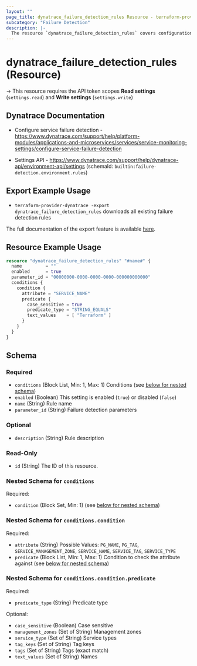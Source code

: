 ```yaml
---
layout: ""
page_title: dynatrace_failure_detection_rules Resource - terraform-provider-dynatrace"
subcategory: "Failure Detection"
description: |-
  The resource `dynatrace_failure_detection_rules` covers configuration for failure detection rules
---
```


# dynatrace_failure_detection_rules (Resource)

-> This resource requires the API token scopes **Read settings** (`settings.read`) and **Write settings** (`settings.write`)

## Dynatrace Documentation

- Configure service failure detection - https://www.dynatrace.com/support/help/platform-modules/applications-and-microservices/services/service-monitoring-settings/configure-service-failure-detection

- Settings API - https://www.dynatrace.com/support/help/dynatrace-api/environment-api/settings (schemaId: `builtin:failure-detection.environment.rules`)

## Export Example Usage

- `terraform-provider-dynatrace -export dynatrace_failure_detection_rules` downloads all existing failure detection rules

The full documentation of the export feature is available [here](https://registry.terraform.io/providers/dynatrace-oss/dynatrace/latest/docs/guides/export-v2).

## Resource Example Usage

```terraform
resource "dynatrace_failure_detection_rules" "#name#" {
  name         = ""
  enabled      = true
  parameter_id = "00000000-0000-0000-0000-000000000000"
  conditions {
    condition {
      attribute = "SERVICE_NAME"
      predicate {
        case_sensitive = true
        predicate_type = "STRING_EQUALS"
        text_values    = [ "Terraform" ]
      }
    }
  }
}
```

<!-- schema generated by tfplugindocs -->
## Schema

### Required

- `conditions` (Block List, Min: 1, Max: 1) Conditions (see [below for nested schema](#nestedblock--conditions))
- `enabled` (Boolean) This setting is enabled (`true`) or disabled (`false`)
- `name` (String) Rule name
- `parameter_id` (String) Failure detection parameters

### Optional

- `description` (String) Rule description

### Read-Only

- `id` (String) The ID of this resource.

<a id="nestedblock--conditions"></a>
### Nested Schema for `conditions`

Required:

- `condition` (Block Set, Min: 1) (see [below for nested schema](#nestedblock--conditions--condition))

<a id="nestedblock--conditions--condition"></a>
### Nested Schema for `conditions.condition`

Required:

- `attribute` (String) Possible Values: `PG_NAME`, `PG_TAG`, `SERVICE_MANAGEMENT_ZONE`, `SERVICE_NAME`, `SERVICE_TAG`, `SERVICE_TYPE`
- `predicate` (Block List, Min: 1, Max: 1) Condition to check the attribute against (see [below for nested schema](#nestedblock--conditions--condition--predicate))

<a id="nestedblock--conditions--condition--predicate"></a>
### Nested Schema for `conditions.condition.predicate`

Required:

- `predicate_type` (String) Predicate type

Optional:

- `case_sensitive` (Boolean) Case sensitive
- `management_zones` (Set of String) Management zones
- `service_type` (Set of String) Service types
- `tag_keys` (Set of String) Tag keys
- `tags` (Set of String) Tags (exact match)
- `text_values` (Set of String) Names
 